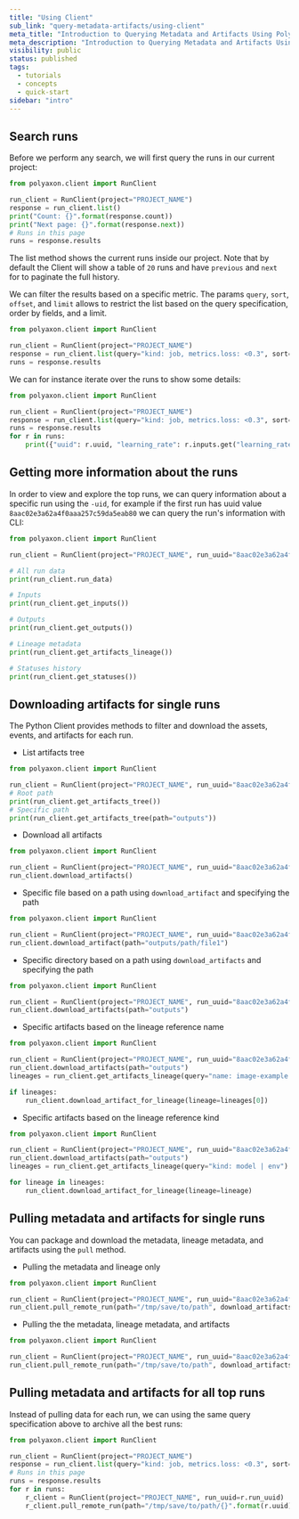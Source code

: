 ```yaml
---
title: "Using Client"
sub_link: "query-metadata-artifacts/using-client"
meta_title: "Introduction to Querying Metadata and Artifacts Using Polyaxon Client - Polyaxon quick start tutorial - Core Concepts"
meta_description: "Introduction to Querying Metadata and Artifacts Using Polyaxon Client - Become familiar with the ecosystem of Polyaxon tools with a top-level overview and useful links to get you started."
visibility: public
status: published
tags:
  - tutorials
  - concepts
  - quick-start
sidebar: "intro"
---
```


## Search runs

Before we perform any search, we will first query the runs in our current project:

```python
from polyaxon.client import RunClient

run_client = RunClient(project="PROJECT_NAME")
response = run_client.list()
print("Count: {}".format(response.count))
print("Next page: {}".format(response.next))
# Runs in this page
runs = response.results
```

The list method shows the current runs inside our project. 
Note that by default the Client will show a table of `20` runs and have `previous` and `next` for to paginate the full history.

We can filter the results based on a specific metric. 
The params `query`, `sort`, `offset`, and `limit` allows to restrict the list based on the query specification, order by fields, and a limit.

```python
from polyaxon.client import RunClient

run_client = RunClient(project="PROJECT_NAME")
response = run_client.list(query="kind: job, metrics.loss: <0.3", sort="-metrics.loss", limit=3)
runs = response.results
``` 

We can for instance iterate over the runs to show some details:

```python
from polyaxon.client import RunClient

run_client = RunClient(project="PROJECT_NAME")
response = run_client.list(query="kind: job, metrics.loss: <0.3", sort="-metrics.loss", limit=3)
runs = response.results
for r in runs:
    print({"uuid": r.uuid, "learning_rate": r.inputs.get("learning_rate"), "loss": r.outputs.get("loss"), "accuracy": r.outputs.get("accuracy")})
```

## Getting more information about the runs 

In order to view and explore the top runs, we can query information about a specific run using the `-uid`, 
for example if the first run has uuid value `8aac02e3a62a4f0aaa257c59da5eab80` we can query the run's information with CLI:

```python
from polyaxon.client import RunClient

run_client = RunClient(project="PROJECT_NAME", run_uuid="8aac02e3a62a4f0aaa257c59da5eab80")

# All run data
print(run_client.run_data)

# Inputs
print(run_client.get_inputs())

# Outputs
print(run_client.get_outputs())

# Lineage metadata
print(run_client.get_artifacts_lineage())

# Statuses history
print(run_client.get_statuses())
```

## Downloading artifacts for single runs

The Python Client provides methods to filter and download the assets, events, and artifacts for each run. 

 * List artifacts tree

```python
from polyaxon.client import RunClient

run_client = RunClient(project="PROJECT_NAME", run_uuid="8aac02e3a62a4f0aaa257c59da5eab80")
# Root path
print(run_client.get_artifacts_tree())
# Specific path
print(run_client.get_artifacts_tree(path="outputs"))
```
 
 * Download all artifacts

```python
from polyaxon.client import RunClient

run_client = RunClient(project="PROJECT_NAME", run_uuid="8aac02e3a62a4f0aaa257c59da5eab80")
run_client.download_artifacts()
```
  
 * Specific file based on a path using `download_artifact` and specifying the path

```python
from polyaxon.client import RunClient

run_client = RunClient(project="PROJECT_NAME", run_uuid="8aac02e3a62a4f0aaa257c59da5eab80")
run_client.download_artifact(path="outputs/path/file1")
```

 * Specific directory based on a path using `download_artifacts`  and specifying the path

```python
from polyaxon.client import RunClient

run_client = RunClient(project="PROJECT_NAME", run_uuid="8aac02e3a62a4f0aaa257c59da5eab80")
run_client.download_artifacts(path="outputs")
```

 * Specific artifacts based on the lineage reference name 
 
```python
from polyaxon.client import RunClient

run_client = RunClient(project="PROJECT_NAME", run_uuid="8aac02e3a62a4f0aaa257c59da5eab80")
run_client.download_artifacts(path="outputs")
lineages = run_client.get_artifacts_lineage(query="name: image-example | debug-csv-file").results

if lineages:
    run_client.download_artifact_for_lineage(lineage=lineages[0])
```

* Specific artifacts based on the lineage reference kind
 
```python
from polyaxon.client import RunClient

run_client = RunClient(project="PROJECT_NAME", run_uuid="8aac02e3a62a4f0aaa257c59da5eab80")
run_client.download_artifacts(path="outputs")
lineages = run_client.get_artifacts_lineage(query="kind: model | env").results

for lineage in lineages:
    run_client.download_artifact_for_lineage(lineage=lineage)
```

## Pulling metadata and artifacts for single runs

You can package and download the metadata, lineage metadata, and artifacts using the `pull` method.

 * Pulling the metadata and lineage only

```python
from polyaxon.client import RunClient

run_client = RunClient(project="PROJECT_NAME", run_uuid="8aac02e3a62a4f0aaa257c59da5eab80")
run_client.pull_remote_run(path="/tmp/save/to/path", download_artifacts=False)
```

 * Pulling the the metadata, lineage metadata, and artifacts

```python
from polyaxon.client import RunClient

run_client = RunClient(project="PROJECT_NAME", run_uuid="8aac02e3a62a4f0aaa257c59da5eab80")
run_client.pull_remote_run(path="/tmp/save/to/path", download_artifacts=True)
```

## Pulling metadata and artifacts for all top runs

Instead of pulling data for each run, we can using the same query specification above to archive all the best runs:


```python
from polyaxon.client import RunClient

run_client = RunClient(project="PROJECT_NAME")
response = run_client.list(query="kind: job, metrics.loss: <0.3", sort="-metrics.loss", limit=3)
# Runs in this page
runs = response.results
for r in runs:
    r_client = RunClient(project="PROJECT_NAME", run_uuid=r.run_uuid)
    r_client.pull_remote_run(path="/tmp/save/to/path/{}".format(r.uuid), download_artifacts=True)
```
